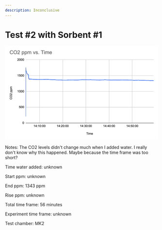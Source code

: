 ```yaml
---
description: Inconclusive
---
```


# Test #2 with Sorbent #1

![](<../.gitbook/assets/Screenshot 2023-08-28 at 7.13.21 AM.png>)

Notes: The CO2 levels didn't change much when I added water. I really don't know why this happened. Maybe because the time frame was too short?

Time water added: unknown

Start ppm: unknown

End ppm: 1343 ppm

Rise ppm: unknown

Total time frame: 56 minutes

Experiment time frame: unknown

Test chamber: MK2
